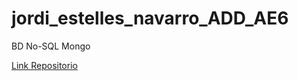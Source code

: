# jordi_estelles_navarro_ADD_AE6

BD No-SQL Mongo


[Link Repositorio](https://github.com/joestna/jordi_estelles_navarro_ADD_AE6.git)
